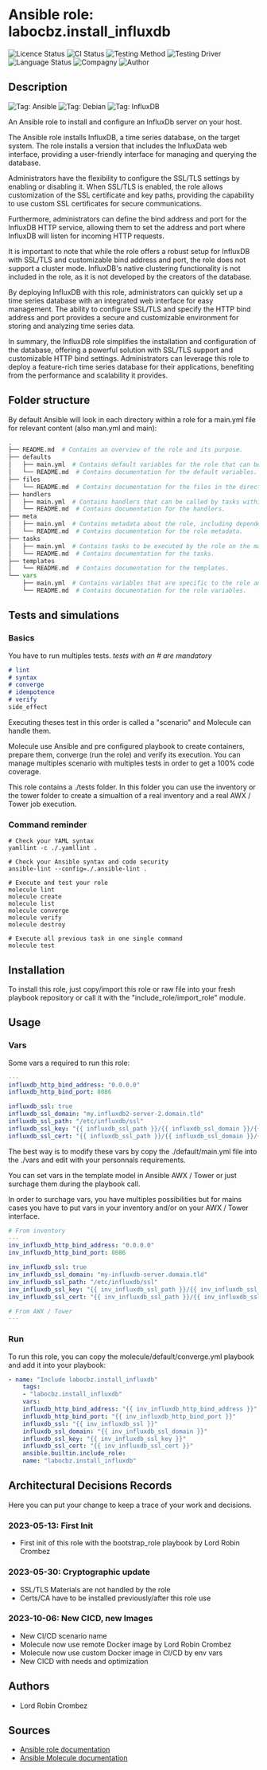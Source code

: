 # Ansible role: labocbz.install_influxdb

![Licence Status](https://img.shields.io/badge/licence-MIT-brightgreen)
![CI Status](https://img.shields.io/badge/CI-success-brightgreen)
![Testing Method](https://img.shields.io/badge/Testing%20Method-Ansible%20Molecule-blueviolet)
![Testing Driver](https://img.shields.io/badge/Testing%20Driver-docker-blueviolet)
![Language Status](https://img.shields.io/badge/language-Ansible-red)
![Compagny](https://img.shields.io/badge/Compagny-Labo--CBZ-blue)
![Author](https://img.shields.io/badge/Author-Lord%20Robin%20Crombez-blue)

## Description

![Tag: Ansible](https://img.shields.io/badge/Tech-Ansible-orange)
![Tag: Debian](https://img.shields.io/badge/Tech-Debian-orange)
![Tag: InfluxDB](https://img.shields.io/badge/Tech-InfluxDB-orange)

An Ansible role to install and configure an InfluxDb server on your host.

The Ansible role installs InfluxDB, a time series database, on the target system. The role installs a version that includes the InfluxData web interface, providing a user-friendly interface for managing and querying the database.

Administrators have the flexibility to configure the SSL/TLS settings by enabling or disabling it. When SSL/TLS is enabled, the role allows customization of the SSL certificate and key paths, providing the capability to use custom SSL certificates for secure communications.

Furthermore, administrators can define the bind address and port for the InfluxDB HTTP service, allowing them to set the address and port where InfluxDB will listen for incoming HTTP requests.

It is important to note that while the role offers a robust setup for InfluxDB with SSL/TLS and customizable bind address and port, the role does not support a cluster mode. InfluxDB's native clustering functionality is not included in the role, as it is not developed by the creators of the database.

By deploying InfluxDB with this role, administrators can quickly set up a time series database with an integrated web interface for easy management. The ability to configure SSL/TLS and specify the HTTP bind address and port provides a secure and customizable environment for storing and analyzing time series data.

In summary, the InfluxDB role simplifies the installation and configuration of the database, offering a powerful solution with SSL/TLS support and customizable HTTP bind settings. Administrators can leverage this role to deploy a feature-rich time series database for their applications, benefiting from the performance and scalability it provides.

## Folder structure

By default Ansible will look in each directory within a role for a main.yml file for relevant content (also man.yml and main):

```PYTHON
.
├── README.md  # Contains an overview of the role and its purpose.
├── defaults
│   ├── main.yml  # Contains default variables for the role that can be overridden by users.
│   └── README.md  # Contains documentation for the default variables.
├── files
│   └── README.md  # Contains documentation for the files in the directory.
├── handlers
│   ├── main.yml  # Contains handlers that can be called by tasks within the role.
│   └── README.md  # Contains documentation for the handlers.
├── meta
│   ├── main.yml  # Contains metadata about the role, including dependencies and supported platforms.
│   └── README.md  # Contains documentation for the role metadata.
├── tasks
│   ├── main.yml  # Contains tasks to be executed by the role on the managed nodes.
│   └── README.md  # Contains documentation for the tasks.
├── templates
│   └── README.md  # Contains documentation for the templates.
└── vars
    ├── main.yml  # Contains variables that are specific to the role and are not meant to be overridden.
    └── README.md  # Contains documentation for the role variables.
```

## Tests and simulations

### Basics

You have to run multiples tests. *tests with an # are mandatory*

```MARKDOWN
# lint
# syntax
# converge
# idempotence
# verify
side_effect
```

Executing theses test in this order is called a "scenario" and Molecule can handle them.

Molecule use Ansible and pre configured playbook to create containers, prepare them, converge (run the role) and verify its execution.
You can manage multiples scenario with multiples tests in order to get a 100% code coverage.

This role contains a ./tests folder. In this folder you can use the inventory or the tower folder to create a simualtion of a real inventory and a real AWX / Tower job execution.

### Command reminder

```SHELL
# Check your YAML syntax
yamllint -c ./.yamllint .

# Check your Ansible syntax and code security
ansible-lint --config=./.ansible-lint .

# Execute and test your role
molecule lint
molecule create
molecule list
molecule converge
molecule verify
molecule destroy

# Execute all previous task in one single command
molecule test
```

## Installation

To install this role, just copy/import this role or raw file into your fresh playbook repository or call it with the "include_role/import_role" module.

## Usage

### Vars

Some vars a required to run this role:

```YAML
---
influxdb_http_bind_address: "0.0.0.0"
influxdb_http_bind_port: 8086

influxdb_ssl: true
influxdb_ssl_domain: "my.influxdb2-server-2.domain.tld"
influxdb_ssl_path: "/etc/influxdb/ssl"
influxdb_ssl_key: "{{ influxdb_ssl_path }}/{{ influxdb_ssl_domain }}/{{ influxdb_ssl_domain }}.key"
influxdb_ssl_cert: "{{ influxdb_ssl_path }}/{{ influxdb_ssl_domain }}/{{ influxdb_ssl_domain }}.crt"

```

The best way is to modify these vars by copy the ./default/main.yml file into the ./vars and edit with your personnals requirements.

You can set vars in the template model in Ansible AWX / Tower or just surchage them during the playbook call.

In order to surchage vars, you have multiples possibilities but for mains cases you have to put vars in your inventory and/or on your AWX / Tower interface.

```YAML
# From inventory
---
inv_influxdb_http_bind_address: "0.0.0.0"
inv_influxdb_http_bind_port: 8086

inv_influxdb_ssl: true
inv_influxdb_ssl_domain: "my-influxdb-server.domain.tld"
inv_influxdb_ssl_path: "/etc/influxdb/ssl"
inv_influxdb_ssl_key: "{{ inv_influxdb_ssl_path }}/{{ inv_influxdb_ssl_domain }}/{{ inv_influxdb_ssl_domain }}.pem.key"
inv_influxdb_ssl_cert: "{{ inv_influxdb_ssl_path }}/{{ inv_influxdb_ssl_domain }}/{{ inv_influxdb_ssl_domain }}.pem.crt"

```

```YAML
# From AWX / Tower
---

```

### Run

To run this role, you can copy the molecule/default/converge.yml playbook and add it into your playbook:

```YAML
- name: "Include labocbz.install_influxdb"
    tags:
    - "labocbz.install_influxdb"
    vars:
    influxdb_http_bind_address: "{{ inv_influxdb_http_bind_address }}"
    influxdb_http_bind_port: "{{ inv_influxdb_http_bind_port }}"
    influxdb_ssl: "{{ inv_influxdb_ssl }}"
    influxdb_ssl_domain: "{{ inv_influxdb_ssl_domain }}"
    influxdb_ssl_key: "{{ inv_influxdb_ssl_key }}"
    influxdb_ssl_cert: "{{ inv_influxdb_ssl_cert }}"
    ansible.builtin.include_role:
    name: "labocbz.install_influxdb"
```

## Architectural Decisions Records

Here you can put your change to keep a trace of your work and decisions.

### 2023-05-13: First Init

* First init of this role with the bootstrap_role playbook by Lord Robin Crombez

### 2023-05-30: Cryptographic update

* SSL/TLS Materials are not handled by the role
* Certs/CA have to be installed previously/after this role use

### 2023-10-06: New CICD, new Images

* New CI/CD scenario name
* Molecule now use remote Docker image by Lord Robin Crombez
* Molecule now use custom Docker image in CI/CD by env vars
* New CICD with needs and optimization

## Authors

* Lord Robin Crombez

## Sources

* [Ansible role documentation](https://docs.ansible.com/ansible/latest/playbook_guide/playbooks_reuse_roles.html)
* [Ansible Molecule documentation](https://molecule.readthedocs.io/)
